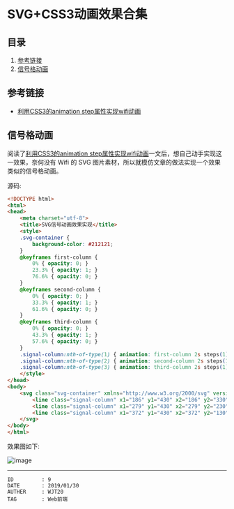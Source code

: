 
# SVG+CSS3动画效果合集 #

## 目录 ##

1. [参考链接](#href1)
2. [信号格动画](#href2)

## <a name="href1">参考链接</a> ##

- [利用CSS3的animation step属性实现wifi动画](https://juejin.im/post/597694e75188250d4d352cf9)

## <a name="href2">信号格动画</a> ##

阅读了[利用CSS3的animation step属性实现wifi动画](https://juejin.im/post/597694e75188250d4d352cf9)一文后，想自己动手实现这一效果，奈何没有 Wifi 的 SVG 图片素材，所以就模仿文章的做法实现一个效果类似的信号格动画。

源码:

```html
<!DOCTYPE html>
<html>
<head>
    <meta charset="utf-8">
    <title>SVG信号动画效果实现</title>
    <style>
    .svg-container {
        background-color: #212121;
    }
    @keyframes first-column {
        0% { opacity: 0; }
        23.3% { opacity: 1; }
        76.6% { opacity: 0; }
    }
    @keyframes second-column {
        0% { opacity: 0; }
        33.3% { opacity: 1; }
        61.6% { opacity: 0; }
    }
    @keyframes third-column {
        0% { opacity: 0; }
        43.3% { opacity: 1; }
        57.6% { opacity: 0; }
    }
    .signal-column:nth-of-type(1) { animation: first-column 2s steps(1) infinite; }
    .signal-column:nth-of-type(2) { animation: second-column 2s steps(1) infinite; }
    .signal-column:nth-of-type(3) { animation: third-column 2s steps(1) infinite; }
    </style>
</head>
<body>
    <svg class="svg-container" xmlns="http://www.w3.org/2000/svg" version="1.0" width="560" height="560">
        <line class="signal-column" x1="186" y1="430" x2="186" y2="330" stroke="#eeeeee" stroke-width="75" />
        <line class="signal-column" x1="279" y1="430" x2="279" y2="230" stroke="#eeeeee" stroke-width="75" />
        <line class="signal-column" x1="372" y1="430" x2="372" y2="130" stroke="#eeeeee" stroke-width="75" />
    </svg>
</body>
</html>
```

效果图如下:

![image](https://raw.githubusercontent.com/WebUnion-core/doc-repositort/master/WJT20/images/w116.gif)

---

```
ID         : 9
DATE       : 2019/01/30
AUTHER     : WJT20
TAG        : Web前端
```
